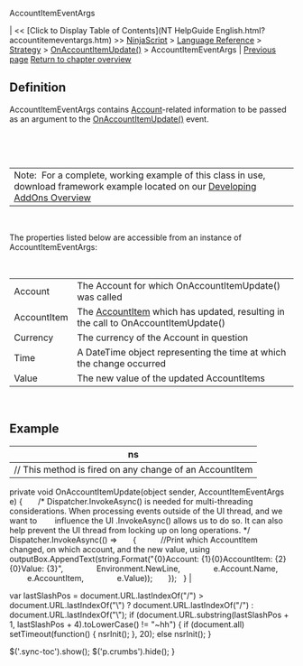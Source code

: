 ﻿










 


AccountItemEventArgs







| &lt;&lt; [Click to Display Table of Contents](NT HelpGuide English.html?accountitemeventargs.htm) &gt;&gt;
 [NinjaScript](ninjascript.htm) &gt; [Language Reference](language_reference_wip.htm) &gt; [Strategy](strategy.htm) &gt; [OnAccountItemUpdate()](onaccountitemupdate.htm) &gt;
AccountItemEventArgs | [Previous page](onaccountitemupdate.htm)
[Return to chapter overview](onaccountitemupdate.htm)










Definition
----------


AccountItemEventArgs contains [Account](account_class.htm)-related information to be passed as an argument to the [OnAccountItemUpdate(](onaccountitemupdate.htm)[)](accountitemupdate.htm) event.


 


 




|  |
| --- |
| Note:  For a complete, working example of this class in use, download framework example located on our [Developing AddOns Overview](developing_add_ons.htm) |



 


The properties listed below are accessible from an instance of AccountItemEventArgs:


 




|  |  |
| --- | --- |
| Account | The Account for which OnAccountItemUpdate() was called |
| AccountItem | The [AccountItem](accountitem.htm) which has updated, resulting in the call to OnAccountItemUpdate() |
| Currency | The currency of the Account in question |
| Time | A DateTime object representing the time at which the change occurred |
| Value | The new value of the updated AccountItems |



 


Example
-------




| ns |
| --- |
| // This method is fired on any change of an AccountItem
private void OnAccountItemUpdate(object sender, AccountItemEventArgs e)
{
       /* Dispatcher.InvokeAsync() is needed for multi-threading considerations. When processing events outside of the UI thread, and we want to
        influence the UI .InvokeAsync() allows us to do so. It can also help prevent the UI thread from locking up on long operations. */
       Dispatcher.InvokeAsync(() =&gt;
       {
           //Print which AccountItem changed, on which account, and the new value, using
           outputBox.AppendText(string.Format("{0}Account: {1}{0}AccountItem: {2}{0}Value: {3}",
               Environment.NewLine,
               e.Account.Name,
               e.AccountItem,
               e.Value));
       });
 
} |






 
 var lastSlashPos = document.URL.lastIndexOf("/") &gt; document.URL.lastIndexOf("\\") ? document.URL.lastIndexOf("/") : document.URL.lastIndexOf("\\");
 if (document.URL.substring(lastSlashPos + 1, lastSlashPos + 4).toLowerCase() != "~hh") {
 if (document.all) setTimeout(function() {
 nsrInit();
 }, 20);
 else nsrInit();
 }
 
 
 $('.sync-toc').show();
 $('p.crumbs').hide();
 }
 
 
 



